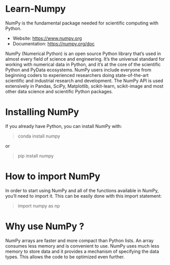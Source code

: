 # Learn-Numpy

NumPy is the fundamental package needed for scientific computing with Python.

* Website: https://www.numpy.org
* Documentation: https://numpy.org/doc

NumPy (Numerical Python) is an open source Python library that’s used in almost every field of science and engineering. It’s the universal standard for working with numerical data in Python, and it’s at the core of the scientific Python and PyData ecosystems. NumPy users include everyone from beginning coders to experienced researchers doing state-of-the-art scientific and industrial research and development. The NumPy API is used extensively in Pandas, SciPy, Matplotlib, scikit-learn, scikit-image and most other data science and scientific Python packages.

# Installing NumPy

If you already have Python, you can install NumPy with:

> conda install numpy

or

> pip install numpy

# How to import NumPy

In order to start using NumPy and all of the functions available in NumPy, you’ll need to import it. This can be easily done with this import statement:

> import numpy as np

# Why use NumPy ?

NumPy arrays are faster and more compact than Python lists. An array consumes less memory and is convenient to use. NumPy uses much less memory to store data and it provides a mechanism of specifying the data types. This allows the code to be optimized even further.
